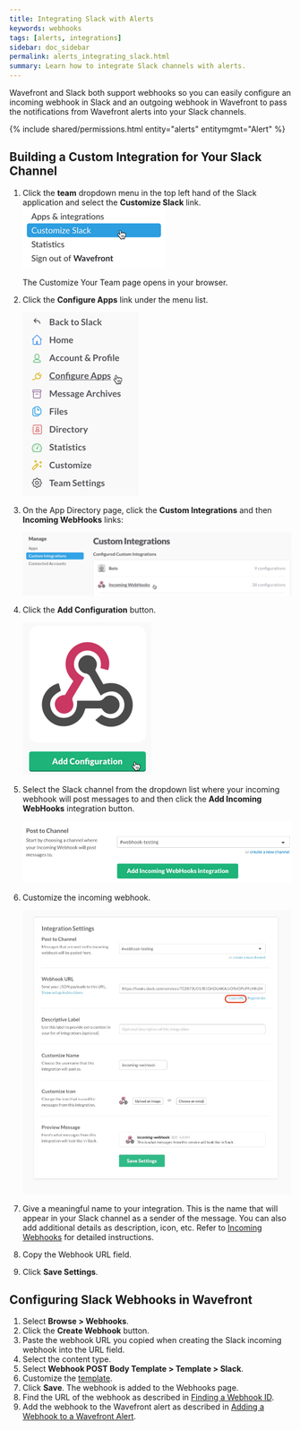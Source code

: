 ```yaml
---
title: Integrating Slack with Alerts
keywords: webhooks
tags: [alerts, integrations]
sidebar: doc_sidebar
permalink: alerts_integrating_slack.html
summary: Learn how to integrate Slack channels with alerts.
---
```


Wavefront and Slack both support webhooks so you can easily configure an incoming webhook in Slack and an outgoing webhook in Wavefront to pass the notifications from Wavefront alerts into your Slack channels.

{% include shared/permissions.html entity="alerts" entitymgmt="Alert" %}

## Building a Custom Integration for Your Slack Channel
1. Click the **team** dropdown menu in the top left hand of the Slack application and select the **Customize Slack** link.
  ![customize_slack.png](images/customize_slack.png)
  
    The Customize Your Team page opens in your browser.

1. Click the **Configure Apps** link under the menu list.

    ![configure_apps.png](images/configure_apps.png)

1. On the App Directory page, click the **Custom Integrations** and then **Incoming WebHooks** links:

    ![incoming_webhooks.png](images/incoming_webhooks.png)

1. Click the **Add Configuration** button.

    ![add_configuration.png](images/add_configuration.png)
1. Select the Slack channel from the dropdown list where your incoming webhook will post messages to and then click the **Add Incoming WebHooks** integration button.

    ![webhook_testing.png](images/webhook_testing.png)

1. Customize the incoming webhook.

    ![add_customize_incoming_webhook.png](images/customize_incoming_webhook.png)
1. Give a meaningful name to your integration. This is the name that will appear in your Slack channel as a sender of the message.  You can also add additional details as description, icon, etc. Refer to [Incoming Webhooks](https://api.slack.com/incoming-webhooks) for detailed instructions.
1. Copy the Webhook URL field.
1. Click **Save Settings**.


## Configuring Slack Webhooks in Wavefront
 1. Select **Browse > Webhooks**.
 1. Click the **Create Webhook** button.
 1. Paste the webhook URL you copied when creating the Slack incoming webhook into the URL field.
 1. Select the content type.
 1. Select **Webhook POST Body Template > Template > Slack**.
 1. Customize the [template](alerts_integrating_webhooks.html#customizing-a-webhook-template).
 1. Click **Save**. The webhook is added to the Webhooks page.
 1. Find the URL of the webhook as described in [Finding a Webhook ID](alerts_integrating_webhooks.html#finding-a-webhook-id).
 1. Add the webhook to the Wavefront alert as described in [Adding a Webhook to a Wavefront Alert](alerts_integrating_webhooks.html#adding-a-webhook-to-a-wavefront-alert).






